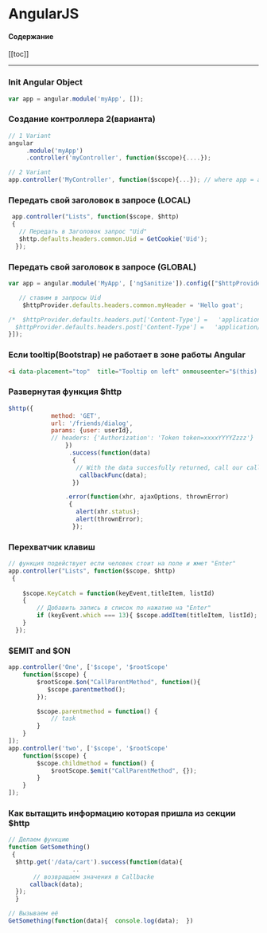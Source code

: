 # AngularJS
#### Содержание
[[toc]]

--- 

### Init Angular Object
``` javascript
var app = angular.module('myApp', []);
```

###  Создание контроллера 2(варианта)
``` javascript
// 1 Variant
angular
     .module('myApp')
     .controller('myController', function($scope){....});

// 2 Variant
app.controller('MyController', function($scope){...}); // where app = angular.module(....)
```
                                                
                                                
                                                

###   Передать свой заголовок в запросе (LOCAL)
``` javascript
 app.controller("Lists", function($scope, $http)
 {
   // Передать в Заголовок запрос "Uid"
   $http.defaults.headers.common.Uid = GetCookie('Uid');
  }); 
  ```
  


###  Передать свой заголовок в запросе (GLOBAL)
``` javascript
var app = angular.module('MyApp', ['ngSanitize']).config(["$httpProvider", function($httpProvider) {

   // ставим в запросы Uid
    $httpProvider.defaults.headers.common.myHeader = 'Hello goat';

/*  $httpProvider.defaults.headers.put['Content-Type'] =   'application/x-www-form-urlencoded';
  $httpProvider.defaults.headers.post['Content-Type'] =   'application/x-www-form-urlencoded'; */
}]);
```

  
  
###   Если tooltip(Bootstrap) не работает в зоне работы Angular
```html
<i data-placement="top"  title="Tooltip on left" onmouseenter="$(this).tooltip('show')"></i>
```



###   Развернутая функция $http
```javascript
$http({
            method: 'GET',
            url: '/friends/dialog',
            params: {user: userId},
            // headers: {'Authorization': 'Token token=xxxxYYYYZzzz'}
                })
                 .success(function(data)
                  {
                   // With the data succesfully returned, call our callback
                    callbackFunc(data);
                  })

                .error(function(xhr, ajaxOptions, thrownError)
                 {
                   alert(xhr.status);
                   alert(thrownError);
                  });
```



###   Перехватчик клавиш
``` javascript
// функция подействует если человек стоит на поле и жмет "Enter"
app.controller("Lists", function($scope, $http)
 {
   
    $scope.KeyCatch = function(keyEvent,titleItem, listId)
    {
        // Добавить запись в список по нажатию на "Enter"
        if (keyEvent.which === 13){ $scope.addItem(titleItem, listId);  }
    }
  }); 
```


### $EMIT and $ON
```js
app.controller('One', ['$scope', '$rootScope'
    function($scope) {
        $rootScope.$on("CallParentMethod", function(){
           $scope.parentmethod();
        });

        $scope.parentmethod = function() {
            // task
        }
    }
]);
app.controller('two', ['$scope', '$rootScope'
    function($scope) {
        $scope.childmethod = function() {
            $rootScope.$emit("CallParentMethod", {});
        }
    }
]);
```

### Как вытащить информацию которая пришла из секции $http 
```js
// Делаем функцию
function GetSomething()
 {
  $http.get('/data/cart').success(function(data){
                  ..
       // возвращаем значения в Callbacke
      callback(data);
  });
  }

// Вызываем её
GetSomething(function(data){  console.log(data);  })
  
```
